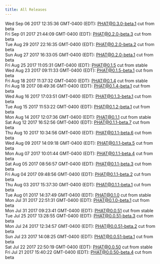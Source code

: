 ```yaml
---
title: All Releases
---
```

Wed Sep 06 2017 12:35:36 GMT-0400 (EDT): [PHAT@0.3.0-beta.1](https://chgibb.github.io/PHATDocs/releases/0.3.0-beta.1/index) cut from beta  
Fri Sep 01 2017 21:44:09 GMT-0400 (EDT): [PHAT@0.2.0-beta.3](https://chgibb.github.io/PHATDocs/releases/0.2.0-beta.3/index) cut from beta  
Tue Aug 29 2017 22:16:35 GMT-0400 (EDT): [PHAT@0.2.0-beta.2](https://chgibb.github.io/PHATDocs/releases/0.2.0-beta.2/index) cut from beta  
Sun Aug 27 2017 16:33:05 GMT-0400 (EDT): [PHAT@0.2.0-beta.1](https://chgibb.github.io/PHATDocs/releases/0.2.0-beta.1/index) cut from beta  
Fri Aug 25 2017 11:05:31 GMT-0400 (EDT): [PHAT@0.1.5](https://chgibb.github.io/PHATDocs/releases/0.1.5/index) cut from stable  
Wed Aug 23 2017 09:11:33 GMT-0400 (EDT): [PHAT@0.1.5-beta.1](https://chgibb.github.io/PHATDocs/releases/0.1.5-beta.1/index) cut from beta  
Fri Aug 18 2017 11:37:32 GMT-0400 (EDT): [PHAT@0.1.4](https://chgibb.github.io/PHATDocs/releases/0.1.4/index) cut from stable  
Fri Aug 18 2017 08:49:36 GMT-0400 (EDT): [PHAT@0.1.4-beta.1](https://chgibb.github.io/PHATDocs/releases/0.1.4-beta.1/index) cut from beta  
Wed Aug 16 2017 17:03:51 GMT-0400 (EDT): [PHAT@0.1.3-beta.1](https://chgibb.github.io/PHATDocs/releases/0.1.3-beta.1/index) cut from beta  
Tue Aug 15 2017 11:53:22 GMT-0400 (EDT): [PHAT@0.1.2-beta.1](https://chgibb.github.io/PHATDocs/releases/0.1.2-beta.1/index) cut from beta  
Mon Aug 14 2017 12:07:36 GMT-0400 (EDT): [PHAT@0.1.1](https://chgibb.github.io/PHATDocs/releases/0.1.1/index) cut from stable  
Sat Aug 12 2017 16:52:56 GMT-0400 (EDT): [PHAT@0.1.1-beta.7](https://chgibb.github.io/PHATDocs/releases/0.1.1-beta.7/index) cut from beta  
Thu Aug 10 2017 10:34:56 GMT-0400 (EDT): [PHAT@0.1.1-beta.6](https://chgibb.github.io/PHATDocs/releases/0.1.1-beta.6/index) cut from beta  
Wed Aug 09 2017 14:09:18 GMT-0400 (EDT): [PHAT@0.1.1-beta.5](https://chgibb.github.io/PHATDocs/releases/0.1.1-beta.5/index) cut from beta  
Mon Aug 07 2017 10:01:44 GMT-0400 (EDT): [PHAT@0.1.1-beta.4](https://chgibb.github.io/PHATDocs/releases/0.1.1-beta.4/index) cut from beta  
Sat Aug 05 2017 08:56:57 GMT-0400 (EDT): [PHAT@0.1.1-beta.3](https://chgibb.github.io/PHATDocs/releases/0.1.1-beta.3/index) cut from beta  
Fri Aug 04 2017 09:48:56 GMT-0400 (EDT): [PHAT@0.1.1-beta.2](https://chgibb.github.io/PHATDocs/releases/0.1.1-beta.2/index) cut from beta  
Thu Aug 03 2017 15:37:30 GMT-0400 (EDT): [PHAT@0.1.1-beta.1](https://chgibb.github.io/PHATDocs/releases/0.1.1-beta.1/index) cut from beta  
Tue Aug 01 2017 14:37:49 GMT-0400 (EDT): [PHAT@0.1.0](https://chgibb.github.io/PHATDocs/releases/0.1.0/index) cut from stable  
Mon Jul 31 2017 22:51:31 GMT-0400 (EDT): [PHAT@0.1.0-beta.1](https://chgibb.github.io/PHATDocs/releases/0.1.0-beta.1/index) cut from beta  
Mon Jul 31 2017 09:23:41 GMT-0400 (EDT): [PHAT@0.0.51](https://chgibb.github.io/PHATDocs/releases/0.0.51/index) cut from stable  
Tue Jul 25 2017 13:28:55 GMT-0400 (EDT): [PHAT@0.0.51-beta.3](https://chgibb.github.io/PHATDocs/releases/0.0.51-beta.3/index) cut from beta  
Mon Jul 24 2017 12:34:57 GMT-0400 (EDT): [PHAT@0.0.51-beta.2](https://chgibb.github.io/PHATDocs/releases/0.0.51-beta.2/index) cut from beta  
Sun Jul 23 2017 14:08:25 GMT-0400 (EDT): [PHAT@0.0.51-beta.1](https://chgibb.github.io/PHATDocs/releases/0.0.51-beta.1/index) cut from beta  
Sat Jul 22 2017 22:50:19 GMT-0400 (EDT): [PHAT@0.0.50](https://chgibb.github.io/PHATDocs/releases/0.0.50/index) cut from stable  
Fri Jul 21 2017 15:40:22 GMT-0400 (EDT): [PHAT@0.0.50-beta.4](https://chgibb.github.io/PHATDocs/releases/0.0.50-beta.4/index) cut from beta  
